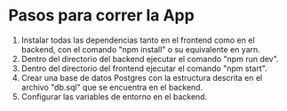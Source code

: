 # Pasos para correr la App

1. Instalar todas las dependencias tanto en el frontend como en el backend, con el comando "npm install" o su equivalente en yarn.
2. Dentro del directorio del backend ejecutar el comando "npm run dev".
3. Dentro del directorio del frontend ejecutar el comando "npm start".
4. Crear una base de datos Postgres con la estructura descrita en el archivo "db.sql" que se encuentra en el backend.
5. Configurar las variables de entorno en el backend.
